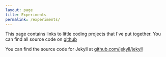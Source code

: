 ```yaml
---
layout: page
title: Experiments
permalink: /experiments/
---
```


This page contains links to little coding projects that I've put together. You can find all source code on [github <i class="fa fa-github"></i>](https://github.com/Stif-UK)

You can find the source code for Jekyll at [github.com/jekyll/jekyll](https://github.com/jekyll/jekyll)
